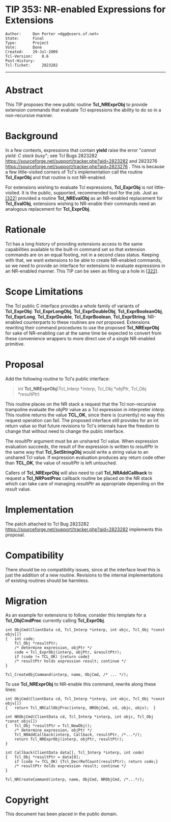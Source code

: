 # TIP 353: NR-enabled Expressions for Extensions
	Author:		Don Porter <dgp@users.sf.net>
	State:		Final
	Type:		Project
	Vote:		Done
	Created:	29-Jul-2009
	Tcl-Version:	8.6
	Post-History:
	Tcl-Ticket:		2823282
-----

# Abstract

This TIP proposes the new public routine **Tcl\_NRExprObj** to provide
extension commands that evaluate Tcl expressions the ability to do so in a
non-recursive manner.

# Background

In a few contexts, expressions that contain **yield** raise the error
"_cannot yield: C stack busy_"; see Tcl Bugs 2823282
<https://sourceforge.net/support/tracker.php?aid=2823282>  and 2823276
<https://sourceforge.net/support/tracker.php?aid=2823276> . This is because a
few little-visited corners of Tcl's implementation call the routine
**Tcl\_ExprObj** and that routine is not NR-enabled.

For extensions wishing to evaluate Tcl expressions, **Tcl\_ExprObj** is not
little-visited.  It is the public, supported, recommended tool for the job.
Just as [[322]](322.md) provided a routine **Tcl\_NREvalObj** as an NR-enabled
replacement for **Tcl\_EvalObj**, extensions wishing to NR-enable their
commands need an analogous replacement for **Tcl\_ExprObj**.

# Rationale

Tcl has a long history of providing extensions access to the same capabilities
available to the built-in command set so that extension commands are on an
equal footing, not in a second class status.  Keeping with that, we want
extensions to be able to create NR-enabled commands, so we need to provide an
interface for extensions to evaluate expressions in an NR-enabled manner. This
TIP can be seen as filling up a hole in [[322]](322.md).

# Scope Limitations

The Tcl public C interface provides a whole family of variants of
**Tcl\_ExprObj**: **Tcl\_ExprLongObj**, **Tcl\_ExprDoubleObj**,
**Tcl\_ExprBooleanObj**, **Tcl\_ExprLong**, **Tcl\_ExprDouble**,
**Tcl\_ExprBoolean**, **Tcl\_ExprString**.  NR-enabled counterparts to these
routines are _not_ proposed.  Extensions rewriting their command procedures
to use the proposed **Tcl\_NRExprObj** for sake of NR-enabling can at the
same time be expected to convert from these convenience wrappers to more
direct use of a single NR-enabled primitive.

# Proposal

Add the following routine to Tcl's public interface:

   > int **Tcl\_NRExprObj**\(Tcl\_Interp \*_interp_, Tcl\_Obj \*_objPtr_,
     Tcl\_Obj \*_resultPtr_\)

This routine places on the NR stack a request that the Tcl non-recursive
trampoline evaluate the _objPtr_ value as a Tcl expression in interpreter
_interp_.  This routine returns the value **TCL\_OK**, since there is
\(currently\) no way this request operation can fail.  The proposed interface
still provides for an int return value so that future revisions to Tcl's
internals have the freedom to change that without need to change the public
interface.

The _resultPtr_ argument must be an unshared Tcl value.  When expression
evaluation succeeds, the result of the expression is written to _resultPtr_
in the same way that **Tcl\_SetStringObj** would write a string value to an
unshared Tcl value.  If expression evaluation produces any return code other
than **TCL\_OK**, the value of _resultPtr_ is left untouched.

Callers of **Tcl\_NRExprObj** will also need to call **Tcl\_NRAddCallback**
to request a **Tcl\_NRPostProc** callback routine be placed on the NR stack
which can take care of managing _resultPtr_ as appropriate depending on the
_result_ value.

# Implementation

The patch attached to Tcl Bug 2823282
<https://sourceforge.net/support/tracker.php?aid=2823282>  implements this
proposal.

# Compatibility

There should be no compatibility issues, since at the interface level this is
just the addition of a new routine.  Revisions to the internal implementations
of existing routines should be harmless.

# Migration

As an example for extensions to follow, consider this template for a
**Tcl\_ObjCmdProc** currently calling **Tcl\_ExprObj**.

	int ObjCmd(ClientData cd, Tcl_Interp *interp, int objc, Tcl_Obj *const objv[])
	{   int code;
	    Tcl_Obj *resultPtr;
	    /* determine expression, objPtr */
	    code = Tcl_ExprObj(interp, objPtr, &resultPtr);
	    if (code != TCL_OK) {return code}
	    /* resultPtr holds expression result; continue */
	}
	
	Tcl_CreateObjCommand(interp, name, ObjCmd, /* ... */);

To use **Tcl\_NRExprObj** to NR-enable this command, rewrite along these
lines:

	int ObjCmd(ClientData cd, Tcl_Interp *interp, int objc, Tcl_Obj *const objv[])
	{   return Tcl_NRCallObjProc(interp, NRObjCmd, cd, objc, objv);  }
	
	int NRObjCmd(ClientData cd, Tcl_Interp *interp, int objc, Tcl_Obj *const objv[])
	{   Tcl_Obj *resultPtr = Tcl_NewObj();
	    /* determine expression, objPtr */
	    Tcl_NRAddCallback(interp, Callback, resultPtr, /*...*/);
	    return Tcl_NRExprObj(interp, objPtr, resultPtr);
	}
	
	int Callback(ClientData data[], Tcl_Interp *interp, int code)
	{   Tcl_Obj *resultPtr = data[0];
	    if (code != TCL_OK) {Tcl_DecrRefCount(resultPtr); return code;}
	    /* resultPtr holds expression result; continue */
	}
	
	Tcl_NRCreateCommand(interp, name, ObjCmd, NRObjCmd, /*...*/);

# Copyright

This document has been placed in the public domain.

